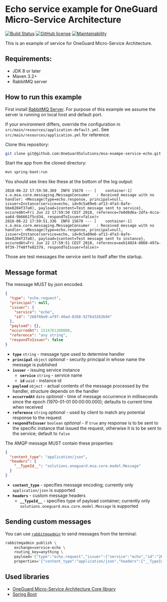 # Echo service example for OneGuard Micro-Service Architecture

[![Build Status](https://travis-ci.org/OneGuardSolutions/msa-exampe-service-echo.svg?branch=master)](https://travis-ci.org/OneGuardSolutions/msa-exampe-service-echo)
[![GitHub license](https://img.shields.io/github/license/OneGuardSolutions/msa-exampe-service-echo.svg)](https://github.com/OneGuardSolutions/msa-exampe-service-echo/blob/master/LICENSE)
[![Maintainability](https://api.codeclimate.com/v1/badges/307482e5d00fdc4b5477/maintainability)](https://codeclimate.com/github/OneGuardSolutions/msa-exampe-service-echo/maintainability)

This is an example of service for OneGuard Micro-Service Architecture.

## Requirements:

- JDK 8 or later
- Maven 3.2+
- RabbitMQ server

## How to run this example

First install [RabbitMQ Server](http://www.rabbitmq.com/download.html).
For purpose of this example we assume the server is running on local host and default port.

If your environment differs, override the configuration in `src/main/resources/application-default.yml`.
See `src/main/resources/application.yml` for reference. 

Clone this repository:

```bash
git clone git@github.com:OneGuardSolutions/msa-exampe-service-echo.git
```

Start the app from the cloned directory:

```bash
mvn spring-boot:run
```

You should see lines like these at the bottom of the log output:

```
2018-06-22 17:59:50.369  INFO 15670 --- [    container-1] s.o.msa.core.messaging.MessageConsumer   : Received message with no handler: <Message(type=echo.response, principal=null, issuer=Instance(service=echo, id=9c5a89e6-af13-4fa3-8afe-bbe8204f37a0), payload={content=Test message sent to service}, occuredAt=Fri Jun 22 17:59:50 CEST 2018, reference=7e0d8d6a-2dfa-4cca-aa64-9b6661f5cd34, respondToIssuer=false)>
2018-06-22 17:59:51.336  INFO 15670 --- [    container-1] s.o.msa.core.messaging.MessageConsumer   : Received message with no handler: <Message(type=echo.response, principal=null, issuer=Instance(service=echo, id=9c5a89e6-af13-4fa3-8afe-bbe8204f37a0), payload={content=Test message sent to instance}, occuredAt=Fri Jun 22 17:59:51 CEST 2018, reference=eeb14024-8060-497a-9f39-7f48ffe02379, respondToIssuer=false)>
``` 

Those are test messages the service sent to itself after the startup.

## Message format

The message MUST by json encoded.

```json
{
  "type": "echo.request",
  "principal": null,
  "issuer": {
    "service": "echo",
    "id": "268f66e0-af97-40ad-8268-9276d3263b94" 
  },
  "payload": {},
  "occurredAt": 1514761200000, 
  "reference": "any string",  
  "respondToIssuer": false 
}
```

- **`type`** `string` - message type used to determine handler
- **`principal`** `object` *optional* - security principal in whose name the message is published
- **`issuer`** - issuing service instance
  - **`service`** `string` - service name
  - **`id`** `uuid` - instance id
- **`payload`** `object` - actual contents of the message processed by the handler, 
                           structure depends on the handler
- **`occurredAt`** `date` *optional* - time of message occurrence in milliseconds since the epoch 
                                      (1970-01-01 00:00:00.000); defaults to current time when received
- **`reference`** `string` *optional* - used by client to match any potential response to the request
- **`respondToIssuer`** `boolean` *optional* - if `true` any response is to be sent to the specific instance
                                               that issued the request,
                                               otherwise it is to be sent to the service; default to `false`

The AMQP message MUST contain these properties:

```json
{
  "content_type": "application/json",
  "headers": {
    "__TypeId__": "solutions.oneguard.msa.core.model.Message"
  }
}
```

- **`content_type`** - specifies message encoding; currently only `application/json` is supported
- **`headers`** - custom message headers
  - **`__TypeId__`** - specifies type of payload container; 
                       currently only `solutions.oneguard.msa.core.model.Message` is supported



## Sending custom messages

You can use [`rabbitmqadmin`](https://www.rabbitmq.com/management-cli.html) to send messages from the terminal:

```bash
rabbitmqadmin publish \
    exchange=service-echo \
    routing_key=anything \
    payload='{"type":"echo.request","issuer":{"service":"echo","id":"268f66e0-af97-40ad-8268-9276d3263b94"},"payload":{"content":"Custom test message"}}' \
    properties='{"content_type":"application/json","headers":{"__TypeId__":"solutions.oneguard.msa.core.model.Message"}}'
```

## Used libraries

- [OneGuard Micro-Service Architecture Core library](https://github.com/OneGuardSolutions/msa-core)
- [Spring Boot](https://spring.io/projects/spring-boot)
